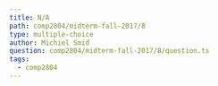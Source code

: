 ```yaml
---
title: N/A
path: comp2804/midterm-fall-2017/8
type: multiple-choice
author: Michiel Smid
question: comp2804/midterm-fall-2017/8/question.ts
tags:
  - comp2804
---
```

